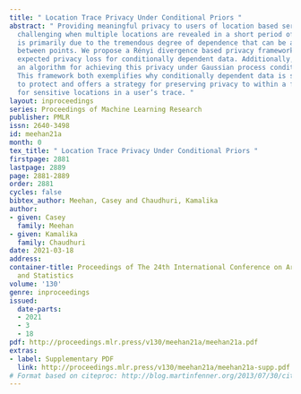 ```yaml
---
title: " Location Trace Privacy Under Conditional Priors "
abstract: " Providing meaningful privacy to users of location based services is particularly
  challenging when multiple locations are revealed in a short period of time. This
  is primarily due to the tremendous degree of dependence that can be anticipated
  between points. We propose a Rényi divergence based privacy framework for bounding
  expected privacy loss for conditionally dependent data. Additionally, we demonstrate
  an algorithm for achieving this privacy under Gaussian process conditional priors.
  This framework both exemplifies why conditionally dependent data is so challenging
  to protect and offers a strategy for preserving privacy to within a fixed radius
  for sensitive locations in a user’s trace. "
layout: inproceedings
series: Proceedings of Machine Learning Research
publisher: PMLR
issn: 2640-3498
id: meehan21a
month: 0
tex_title: " Location Trace Privacy Under Conditional Priors "
firstpage: 2881
lastpage: 2889
page: 2881-2889
order: 2881
cycles: false
bibtex_author: Meehan, Casey and Chaudhuri, Kamalika
author:
- given: Casey
  family: Meehan
- given: Kamalika
  family: Chaudhuri
date: 2021-03-18
address: 
container-title: Proceedings of The 24th International Conference on Artificial Intelligence
  and Statistics
volume: '130'
genre: inproceedings
issued:
  date-parts:
  - 2021
  - 3
  - 18
pdf: http://proceedings.mlr.press/v130/meehan21a/meehan21a.pdf
extras:
- label: Supplementary PDF
  link: http://proceedings.mlr.press/v130/meehan21a/meehan21a-supp.pdf
# Format based on citeproc: http://blog.martinfenner.org/2013/07/30/citeproc-yaml-for-bibliographies/
---
```

